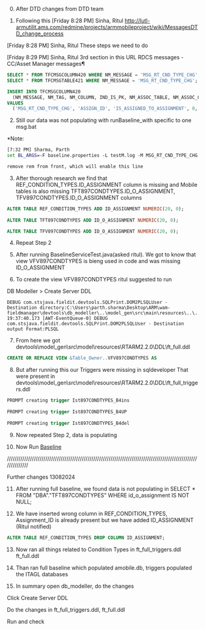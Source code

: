 0. After DTD changes from DTD team


1. Following this
[Friday 8:28 PM] Sinha, Ritul
http://lutl-armutilit.ams.com/redmine/projects/armmobileproject/wiki/MessagesDTD_change_process
 
[Friday 8:28 PM] Sinha, Ritul
These steps we need to do
 
[Friday 8:29 PM] Sinha, Ritul
3rd section in this URL 
RDCS messages - CC/Asset Manager messages¶

```sql
SELECT * FROM TFCMSGCOLUMN420 WHERE NM_MESSAGE = 'MSG_RT_CND_TYPE_CHG';
SELECT * FROM TFCMSGTABLE421 WHERE NM_MESSAGE = 'MSG_RT_CND_TYPE_CHG';

INSERT INTO TFCMSGCOLUMN420 
  (NM_MESSAGE, NM_TAG, NM_COLUMN, IND_IS_PK, NM_ASSOC_TABLE, NM_ASSOC_COLUMN, NM_TRANSFORMER_CLASS)
VALUES 
  ('MSG_RT_CND_TYPE_CHG', 'ASSIGN_ID', 'IS_ASSIGNED_TO_ASSIGNMENT', 0, 'ASSIGNMENT', 'ID_ASSIGNMENT', null);
```



2. Still our data was not populating with runBaseline_with specific to one msg.bat

*Note:
```bat
[7:32 PM] Sharma, Parth
set BL_ARGS=-F baseline.properties -L testM.log -M MSG_RT_CND_TYPE_CHG

remove rem from front, which will enable this line
```



3. After thorough research we find that REF_CONDITION_TYPES.ID_ASSIGNMENT column is missing and 
Mobile tables is also missing TFT897CONDTYPES.ID_O_ASSIGNMENT, TFV897CONDTYPES.ID_O_ASSIGNMENT columns

```sql
ALTER TABLE REF_CONDITION_TYPES ADD ID_ASSIGNMENT NUMERIC(20, 0);
 
ALTER TABLE TFT897CONDTYPES ADD ID_O_ASSIGNMENT NUMERIC(20, 0);

ALTER TABLE TFV897CONDTYPES ADD ID_O_ASSIGNMENT NUMERIC(20, 0);
```



4. Repeat Step 2



5. After running BaselineServiceTest.java(asked ritul). We got to know that view VFV897CONDTYPES is bieng used in code and was missing ID_O_ASSIGNMENT



6. To create the view VFV897CONDTYPES 
ritul suggested to run 

DB Modeller > Create Server DDL

```log
DEBUG com.stsjava.fieldit.devtools.SQLPrint.DOM2PLSQLUser - Destination directory:C:\Users\parth.sharma\Desktop\ARM\wam-fieldmanager\devtools\db_modeller\..\model_gen\src\main\resources\..\..\model\resources\RTARM2.2.0\plsql_interfaces
19:37:40.173 [AWT-EventQueue-0] DEBUG com.stsjava.fieldit.devtools.SQLPrint.DOM2PLSQLUser - Destination output Format:PLSQL
```



7. From here we got 
devtools\model_gen\src\model\resources\RTARM2.2.0\DDL\ft_full.ddl
```sql
CREATE OR REPLACE VIEW &Table_Owner..VFV897CONDTYPES AS
```



8. But after running this our Triggers were missing in sqldeveloper
That were present in 
devtools\model_gen\src\model\resources\RTARM2.2.0\DDL\ft_full_triggers.ddl
```sql
PROMPT creating trigger Ist897CONDTYPES_B4ins
 
PROMPT creating trigger Ist897CONDTYPES_B4UP
 
PROMPT creating trigger Ist897CONDTYPES_B4del 
```



9. Now repeated Step 2, data is populating



10. Now Run [Baseline](.\Baseline.md)


//////////////////////////////////////////////////////////////////////////////////////////////////////////////



Further changes 13082024



11. After running full baseline, we found data is not populating in 
SELECT * FROM "DBA"."TFT897CONDTYPES" WHERE id_o_assignment IS NOT NULL;

12. We have inserted wrong column in REF_CONDITION_TYPES, Assignment_ID is already present but we have added ID_ASSIGNMENT (Ritul notified)
```sql
ALTER TABLE REF_CONDITION_TYPES DROP COLUMN ID_ASSIGNMENT;
```

13. Now ran all things related to Condition Types in 
ft_full_triggers.ddl
ft_full.ddl

14. Than ran full baseline which populated amobile.db, triggers populated the ITAGL databases

15. In summary 
open db_modeller, do the changes

Click Create Server DDL

Do the changes in ft_full_triggers.ddl, ft_full.ddl

Run and check